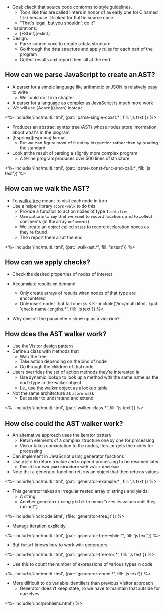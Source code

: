 ---
---

-   Goal: check that source code conforms to style guidelines.
    -   Tools like this are called <g key="linter">linters</g> in honor of an early one for C named `lint`
        because it looked for fluff in source code
    -   "That's legal, but you shouldn't do it"
-   Inspirations:
    -   [ESLint][eslint]
-   Design:
    -   Parse source code to create a data structure
    -   Go through the data structure and apply rules for each part of the program
    -   Collect results and report them all at the end

## How can we parse JavaScript to create an AST?

-   A parser for a simple language like arithmetic or JSON is relatively easy to write
    -   We could do it in a chapter
-   A parser for a language as complex as JavaScript is much more work
-   We will use [Acorn][acorn] instead

<%- include('/inc/multi.html', {pat: 'parse-single-const.*', fill: 'js text'}) %>

-   Produces an <g key="abstract_syntax_tree">abstract syntax tree</g> (AST)
    whose nodes store information about what's in the program
-   [Esprima][esprima] format
    -   But we can figure most of it out by inspection rather than by reading the standard
-   Look at the result of parsing a slightly more complex program
    -   A 9-line program produces over 500 lines of structure

<%- include('/inc/multi.html', {pat: 'parse-const-func-and-call.*', fill: 'js text'}) %>

## How can we walk the AST?

-   To [walk a tree](#walk_tree) means to visit each node in turn
-   Use a helper library `acorn-walk` to do this
    -   Provide a function to act on nodes of type `Identifier`
    -   Use options to say that we want to record locations and to collect comments (in the array `onComment`)
    -   We create an object called `state` to record declaration nodes as they're found
    -   Then report them all at the end

<%- include('/inc/multi.html', {pat: 'walk-ast.*', fill: 'js text'}) %>

## How can we apply checks?

-   Check the desired properties of nodes of interest
-   Accumulate results on demand
    -   Only create arrays of results when nodes of that type are encountered
    -   Only insert nodes that fail checks
<%- include('/inc/multi.html', {pat: 'check-name-lengths.*', fill: 'js text'}) %>

-   Why doesn't the parameter `x` show up as a violation?

## How does the AST walker work?

-   Use the <g key="visitor_pattern">Visitor</g> design pattern
-   Define a class with methods that
    -   Walk the tree
    -   Take action depending on the kind of node
    -   Go through the children of that node
-   Users overrides the set of action methods they're interested in
    -   Use <g key="dynamic_lookup">dynamic lookup</g> to look up a method
        with the same name as the node type in the walker object
    -   I.e., use the walker object as a lookup table
-   Not the same architecture as `acorn-walk`
    -   But easier to understand and extend

<%- include('/inc/multi.html', {pat: 'walker-class.*', fill: 'js text'}) %>

## How else could the AST walker work?

-   An alternative approach uses the <g key="iterator_pattern">Iterator</g> pattern
    -   Return elements of a complex structure one by one for processing
    -   Visitor takes computation to the nodes, Iterator gets the nodes for processing
-   Can implement in JavaScript using <g key="generator_function">generator functions</g>
-   Use `yield` to return a value and suspend processing to be resumed later
    -   Result is a two-part structure with `value` and `done`
-   Note that a generator function returns an object that then returns values

<%- include('/inc/multi.html', {pat: 'generator-example.*', fill: 'js text'}) %>

-   This generator takes an irregular nested array of strings and yields:
    -   A string
    -   Another generator (using `yield*` to mean "uses its values until they run out")

<%- include('/inc/code.html', {file: 'generator-tree.js'}) %>

-   Manage iteration explicitly

<%- include('/inc/multi.html', {pat: 'generator-tree-while.*', fill: 'js text'}) %>

-   But `for…of` knows how to work with generators

<%- include('/inc/multi.html', {pat: 'generator-tree-for.*', fill: 'js text'}) %>

-   Use this to count the number of expressions of various types in code

<%- include('/inc/multi.html', {pat: 'generator-count.*', fill: 'js text'}) %>

-   More difficult to do variable identifiers than previous Visitor approach
    -   Generator doesn't keep state, so we have to maintain that outside for ourselves

<%- include('/inc/problems.html') %>
